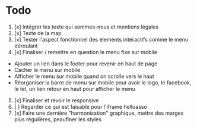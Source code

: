 # Todo

1. [x] Intégrer les texte qui sommes-nous et mentions légales
2. [x] Texte de la map
3. [x] Tester l'aspect fonctionnel des élements intéractifs comme le menu déroulant
4. [x] Finaliser / remettre en question le menu fixe sur mobile
  - Ajouter un lien dans le footer pour revenir en haut de page
  - Cacher le menu sur mobile
  - Afficher le menu sur mobile quand on scrolle vers le haut
  - Réorganiser la barre de menu sur mobile pour avoir le logo, le facebook, le tel, un lien retour en haut pour afficher le menu
5. [x] Finaliser et revoir le responsive
6. [ ] Regarder ce qui est faisable pour l'iframe helloasso
7. [x] Faire une dernière "harmonisation" graphique, mettre des marges plus régulières, peaufiner les styles
